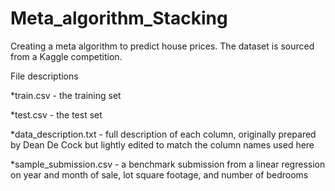 # Meta_algorithm_Stacking
Creating a meta algorithm to predict house prices. The dataset is sourced from a Kaggle competition. 

File descriptions

*train.csv - the training set

*test.csv - the test set

*data_description.txt - full description of each column, originally prepared by Dean De Cock but lightly edited to match the column names used here

*sample_submission.csv - a benchmark submission from a linear regression on year and month of sale, lot square footage, and number of bedrooms


